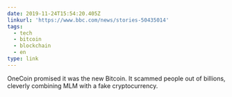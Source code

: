 ```yaml
---
date: 2019-11-24T15:54:20.405Z
linkurl: 'https://www.bbc.com/news/stories-50435014'
tags:
  - tech
  - bitcoin
  - blockchain
  - en
type: link
---
```

OneCoin promised it was the new Bitcoin. It scammed people out of billions, cleverly combining MLM with a fake cryptocurrency.

